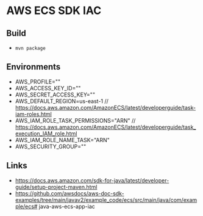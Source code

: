 # AWS ECS SDK IAC

## Build
- `mvn package`

## Environments
- AWS_PROFILE=""
- AWS_ACCESS_KEY_ID=""
- AWS_SECRET_ACCESS_KEY=""
- AWS_DEFAULT_REGION=us-east-1
// https://docs.aws.amazon.com/AmazonECS/latest/developerguide/task-iam-roles.html
- AWS_IAM_ROLE_TASK_PERMISSIONS="ARN" 
// https://docs.aws.amazon.com/AmazonECS/latest/developerguide/task_execution_IAM_role.html
- AWS_IAM_ROLE_NAME_TASK="ARN"
- AWS_SECURITY_GROUP=""

## Links
- https://docs.aws.amazon.com/sdk-for-java/latest/developer-guide/setup-project-maven.html
- https://github.com/awsdocs/aws-doc-sdk-examples/tree/main/javav2/example_code/ecs/src/main/java/com/example/ecs# java-aws-ecs-app-iac

